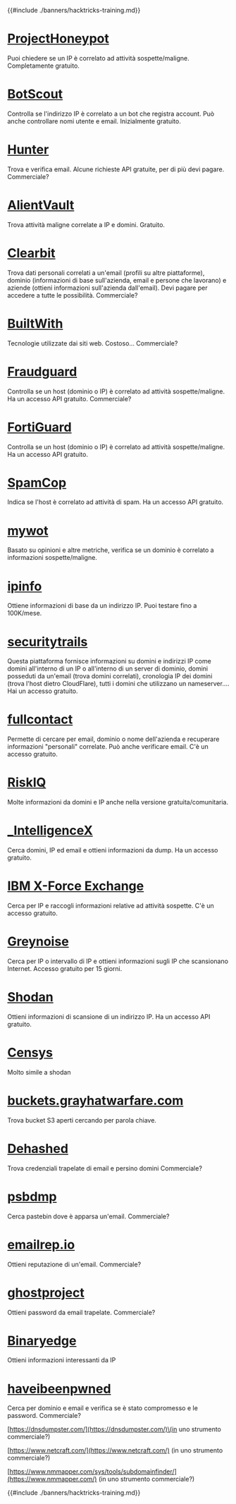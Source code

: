 {{#include ./banners/hacktricks-training.md}}

# [ProjectHoneypot](https://www.projecthoneypot.org/)

Puoi chiedere se un IP è correlato ad attività sospette/maligne. Completamente gratuito.

# [**BotScout**](http://botscout.com/api.htm)

Controlla se l'indirizzo IP è correlato a un bot che registra account. Può anche controllare nomi utente e email. Inizialmente gratuito.

# [Hunter](https://hunter.io/)

Trova e verifica email.
Alcune richieste API gratuite, per di più devi pagare.
Commerciale?

# [AlientVault](https://otx.alienvault.com/api)

Trova attività maligne correlate a IP e domini. Gratuito.

# [Clearbit](https://dashboard.clearbit.com/)

Trova dati personali correlati a un'email \(profili su altre piattaforme\), dominio \(informazioni di base sull'azienda, email e persone che lavorano\) e aziende \(ottieni informazioni sull'azienda dall'email\).
Devi pagare per accedere a tutte le possibilità.
Commerciale?

# [BuiltWith](https://builtwith.com/)

Tecnologie utilizzate dai siti web. Costoso...
Commerciale?

# [Fraudguard](https://fraudguard.io/)

Controlla se un host \(dominio o IP\) è correlato ad attività sospette/maligne. Ha un accesso API gratuito.
Commerciale?

# [FortiGuard](https://fortiguard.com/)

Controlla se un host \(dominio o IP\) è correlato ad attività sospette/maligne. Ha un accesso API gratuito.

# [SpamCop](https://www.spamcop.net/)

Indica se l'host è correlato ad attività di spam. Ha un accesso API gratuito.

# [mywot](https://www.mywot.com/)

Basato su opinioni e altre metriche, verifica se un dominio è correlato a informazioni sospette/maligne.

# [ipinfo](https://ipinfo.io/)

Ottiene informazioni di base da un indirizzo IP. Puoi testare fino a 100K/mese.

# [securitytrails](https://securitytrails.com/app/account)

Questa piattaforma fornisce informazioni su domini e indirizzi IP come domini all'interno di un IP o all'interno di un server di dominio, domini posseduti da un'email \(trova domini correlati\), cronologia IP dei domini \(trova l'host dietro CloudFlare\), tutti i domini che utilizzano un nameserver....
Hai un accesso gratuito.

# [fullcontact](https://www.fullcontact.com/)

Permette di cercare per email, dominio o nome dell'azienda e recuperare informazioni "personali" correlate. Può anche verificare email. C'è un accesso gratuito.

# [RiskIQ](https://www.spiderfoot.net/documentation/)

Molte informazioni da domini e IP anche nella versione gratuita/comunitaria.

# [\_IntelligenceX](https://intelx.io/)

Cerca domini, IP ed email e ottieni informazioni da dump. Ha un accesso gratuito.

# [IBM X-Force Exchange](https://exchange.xforce.ibmcloud.com/)

Cerca per IP e raccogli informazioni relative ad attività sospette. C'è un accesso gratuito.

# [Greynoise](https://viz.greynoise.io/)

Cerca per IP o intervallo di IP e ottieni informazioni sugli IP che scansionano Internet. Accesso gratuito per 15 giorni.

# [Shodan](https://www.shodan.io/)

Ottieni informazioni di scansione di un indirizzo IP. Ha un accesso API gratuito.

# [Censys](https://censys.io/)

Molto simile a shodan

# [buckets.grayhatwarfare.com](https://buckets.grayhatwarfare.com/)

Trova bucket S3 aperti cercando per parola chiave.

# [Dehashed](https://www.dehashed.com/data)

Trova credenziali trapelate di email e persino domini
Commerciale?

# [psbdmp](https://psbdmp.ws/)

Cerca pastebin dove è apparsa un'email. Commerciale?

# [emailrep.io](https://emailrep.io/key)

Ottieni reputazione di un'email. Commerciale?

# [ghostproject](https://ghostproject.fr/)

Ottieni password da email trapelate. Commerciale?

# [Binaryedge](https://www.binaryedge.io/)

Ottieni informazioni interessanti da IP

# [haveibeenpwned](https://haveibeenpwned.com/)

Cerca per dominio e email e verifica se è stato compromesso e le password. Commerciale?

[https://dnsdumpster.com/](https://dnsdumpster.com/)\(in uno strumento commerciale?\)

[https://www.netcraft.com/](https://www.netcraft.com/) \(in uno strumento commerciale?\)

[https://www.nmmapper.com/sys/tools/subdomainfinder/](https://www.nmmapper.com/) \(in uno strumento commerciale?\)

{{#include ./banners/hacktricks-training.md}}
